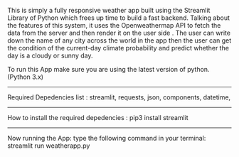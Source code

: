 

This is  simply a fully responsive weather app built using  the Streamlit Library of Python which frees up time to build a fast backend. Talking about the features of this system, it uses the Openweathermap API to fetch the data from the server and then render it on the  user side . The user can write down the name of any city across the world in the app then the user can get  the condition of the current-day climate probability and predict whether the day is a cloudy or sunny day. 

To run this App make sure you are using the latest version of python.(Python 3.x)
___
Required Depedencies list :
streamlit,
requests,
json,
components,
datetime,
___
How to install the required depedencies :
pip3 install streamlit
____
Now running the App:
type the following command in your terminal: streamlit run weatherapp.py
